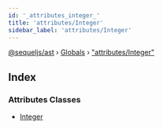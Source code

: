 ```yaml
---
id: '_attributes_integer_'
title: 'attributes/Integer'
sidebar_label: 'attributes/Integer'
---
```


[@sequeljs/ast](../index.md) › [Globals](../globals.md) ›
["attributes/Integer"](_attributes_integer_.md)

## Index

### Attributes Classes

- [Integer](../classes/_attributes_integer_.integer.md)

